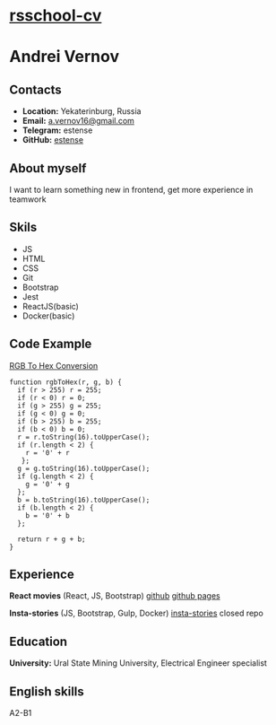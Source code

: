 # __[rsschool-cv](https://estense.github.io/rsschool-cv/cv)__

# __Andrei Vernov__

## __Contacts__
- __Location:__ Yekaterinburg, Russia
- __Email:__ a.vernov16@gmail.com
- __Telegram:__ estense
- __GitHub:__ [estense](https://github.com/estense)

## __About myself__
I want to learn something new in frontend, get more experience in teamwork

## __Skils__
- JS
- HTML
- CSS
- Git
- Bootstrap
- Jest
- ReactJS(basic)
- Docker(basic)

## __Code Example__ 
[RGB To Hex Conversion](https://www.codewars.com/kata/513e08acc600c94f01000001)
```
function rgbToHex(r, g, b) {
  if (r > 255) r = 255;
  if (r < 0) r = 0;
  if (g > 255) g = 255;
  if (g < 0) g = 0;
  if (b > 255) b = 255;
  if (b < 0) b = 0;
  r = r.toString(16).toUpperCase(); 
  if (r.length < 2) { 
    r = '0' + r 
   };
  g = g.toString(16).toUpperCase(); 
  if (g.length < 2) { 
    g = '0' + g 
  };
  b = b.toString(16).toUpperCase(); 
  if (b.length < 2) { 
    b = '0' + b 
  };

  return r + g + b;
}
```
## __Experience__
__React movies__ (React, JS, Bootstrap)
[github](https://github.com/Estense/react-movies/)
[github pages](https://estense.github.io/react-movies/)

__Insta-stories__ (JS, Bootstrap, Gulp, Docker)
[insta-stories](https://insta-stories.site/)
closed repo

## __Education__
__University:__ Ural State Mining University, Electrical Engineer specialist

## __English skills__
A2-B1
